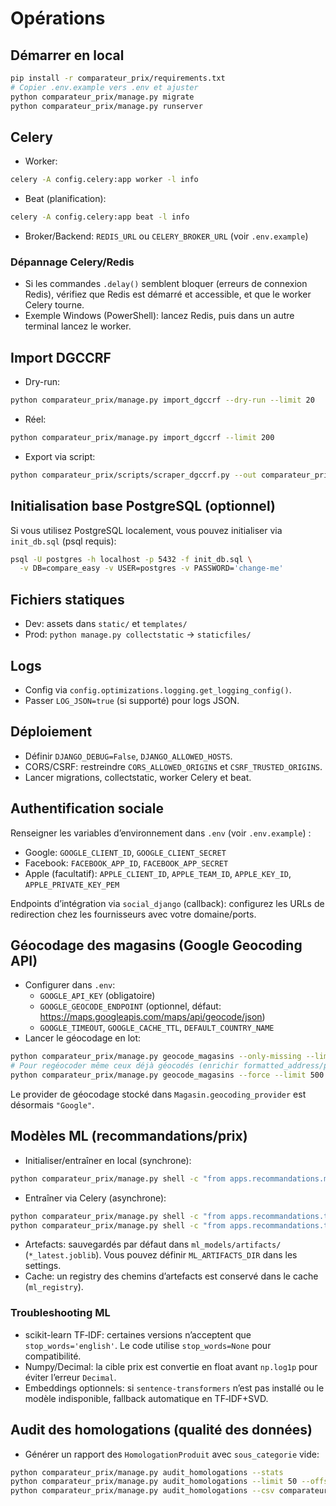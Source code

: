 # Opérations

## Démarrer en local
```bash
pip install -r comparateur_prix/requirements.txt
# Copier .env.example vers .env et ajuster
python comparateur_prix/manage.py migrate
python comparateur_prix/manage.py runserver
```

## Celery
- Worker:
```bash
celery -A config.celery:app worker -l info
```
- Beat (planification):
```bash
celery -A config.celery:app beat -l info
```
- Broker/Backend: `REDIS_URL` ou `CELERY_BROKER_URL` (voir `.env.example`)

### Dépannage Celery/Redis
- Si les commandes `.delay()` semblent bloquer (erreurs de connexion Redis), vérifiez que Redis est démarré et accessible, et que le worker Celery tourne.
- Exemple Windows (PowerShell): lancez Redis, puis dans un autre terminal lancez le worker.

## Import DGCCRF
- Dry-run:
```bash
python comparateur_prix/manage.py import_dgccrf --dry-run --limit 20
```
- Réel:
```bash
python comparateur_prix/manage.py import_dgccrf --limit 200
```
- Export via script:
```bash
python comparateur_prix/scripts/scraper_dgccrf.py --out comparateur_prix/data/dgccrf_export.json --limit 100
```

## Initialisation base PostgreSQL (optionnel)
Si vous utilisez PostgreSQL localement, vous pouvez initialiser via `init_db.sql` (psql requis):
```bash
psql -U postgres -h localhost -p 5432 -f init_db.sql \
  -v DB=compare_easy -v USER=postgres -v PASSWORD='change-me'
```

## Fichiers statiques
- Dev: assets dans `static/` et `templates/`
- Prod: `python manage.py collectstatic` → `staticfiles/`

## Logs
- Config via `config.optimizations.logging.get_logging_config()`.
- Passer `LOG_JSON=true` (si supporté) pour logs JSON.

## Déploiement
- Définir `DJANGO_DEBUG=False`, `DJANGO_ALLOWED_HOSTS`.
- CORS/CSRF: restreindre `CORS_ALLOWED_ORIGINS` et `CSRF_TRUSTED_ORIGINS`.
- Lancer migrations, collectstatic, worker Celery et beat.

## Authentification sociale
Renseigner les variables d’environnement dans `.env` (voir `.env.example`) :
- Google: `GOOGLE_CLIENT_ID`, `GOOGLE_CLIENT_SECRET`
- Facebook: `FACEBOOK_APP_ID`, `FACEBOOK_APP_SECRET`
- Apple (facultatif): `APPLE_CLIENT_ID`, `APPLE_TEAM_ID`, `APPLE_KEY_ID`, `APPLE_PRIVATE_KEY_PEM`

Endpoints d’intégration via `social_django` (callback): configurez les URLs de redirection chez les fournisseurs avec votre domaine/ports.

## Géocodage des magasins (Google Geocoding API)
- Configurer dans `.env`:
  - `GOOGLE_API_KEY` (obligatoire)
  - `GOOGLE_GEOCODE_ENDPOINT` (optionnel, défaut: https://maps.googleapis.com/maps/api/geocode/json)
  - `GOOGLE_TIMEOUT`, `GOOGLE_CACHE_TTL`, `DEFAULT_COUNTRY_NAME`
- Lancer le géocodage en lot:
```bash
python comparateur_prix/manage.py geocode_magasins --only-missing --limit 500
# Pour regéocoder même ceux déjà géocodés (enrichir formatted_address/place_id):
python comparateur_prix/manage.py geocode_magasins --force --limit 500
```
Le provider de géocodage stocké dans `Magasin.geocoding_provider` est désormais `"Google"`.

## Modèles ML (recommandations/prix)
- Initialiser/entraîner en local (synchrone):
```bash
python comparateur_prix/manage.py shell -c "from apps.recommandations.modeles_ml import GestionnaireRecommandations as G; g=G(); g.initialiser_modeles(); print('init:', g.est_initialise)"
```
- Entraîner via Celery (asynchrone):
```bash
python comparateur_prix/manage.py shell -c "from apps.recommandations.tasks import entrainer_modele_recommandation as t; t.delay('contenu')"
python comparateur_prix/manage.py shell -c "from apps.recommandations.tasks import entrainer_modele_recommandation as t; t.delay('prix')"
```
- Artefacts: sauvegardés par défaut dans `ml_models/artifacts/` (`*_latest.joblib`). Vous pouvez définir `ML_ARTIFACTS_DIR` dans les settings.
- Cache: un registry des chemins d’artefacts est conservé dans le cache (`ml_registry`).

### Troubleshooting ML
- scikit-learn TF‑IDF: certaines versions n’acceptent que `stop_words='english'`. Le code utilise `stop_words=None` pour compatibilité.
- Numpy/Decimal: la cible prix est convertie en float avant `np.log1p` pour éviter l’erreur `Decimal`.
- Embeddings optionnels: si `sentence-transformers` n’est pas installé ou le modèle indisponible, fallback automatique en TF‑IDF+SVD.

## Audit des homologations (qualité des données)
- Générer un rapport des `HomologationProduit` avec `sous_categorie` vide:
```bash
python comparateur_prix/manage.py audit_homologations --stats
python comparateur_prix/manage.py audit_homologations --limit 50 --offset 0
python comparateur_prix/manage.py audit_homologations --csv comparateur_prix/data/homologations_sans_sous_categorie.csv
```
